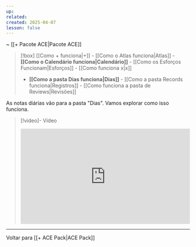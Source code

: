 ```yaml
---
up:  
related:  
created: 2025-04-07  
lesson: false  
---
```

~ [[+ Pacote ACE|Pacote ACE]]  

> [!box] [[Como + funciona|+]] - [[Como o Atlas funciona|Atlas]] - **[[Como o Calendário funciona|Calendário]]** - [[Como os Esforços Funcionam|Esforços]] - [[Como funciona x|x]]  
> - **[[Como a pasta Dias funciona|Dias]]** - [[Como a pasta Records funciona|Registros]] - [[Como funciona a pasta de Reviews|Revisões]]  

As notas diárias vão para a pasta "Dias". Vamos explorar como isso funciona.

> [!video]- Vídeo  
> <div style="padding:56.25% 0 0 0;position:relative;"><iframe src="https://player.vimeo.com/video/1075677860?badge=0&amp;autopause=0&amp;player_id=0&amp;app_id=58479" frameborder="0" allow="autoplay; fullscreen; picture-in-picture; clipboard-write; encrypted-media" style="position:absolute;top:0;left:0;width:100%;height:100%;" title="Como a Pasta Dias Funciona"></iframe></div>

---

Voltar para [[+ ACE Pack|ACE Pack]]